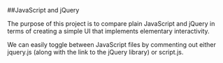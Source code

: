 ##JavaScript and jQuery

The purpose of this project is to compare plain JavaScript and jQuery in terms of creating a simple UI that implements elementary interactivity.

We can easily toggle between JavaScript files by commenting out either jquery.js (along with the link to the jQuery library) or script.js.

